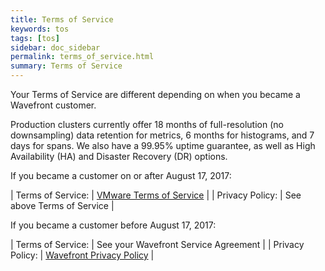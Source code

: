 ```yaml
---
title: Terms of Service
keywords: tos
tags: [tos]
sidebar: doc_sidebar
permalink: terms_of_service.html
summary: Terms of Service
---
```


Your Terms of Service are different depending on when you became a Wavefront customer.

Production clusters currently offer 18 months of full-resolution (no downsampling) data retention for metrics, 6 months for histograms, and 7 days for spans. We also have a 99.95% uptime guarantee, as well as High Availability (HA) and Disaster Recovery (DR) options.

If you became a customer on or after August 17, 2017:

| Terms of Service: | [VMware Terms of Service](http://www.vmware.com/download/eula/wavefront-terms-of-service.html) |
| Privacy Policy: | See above Terms of Service |

If you became a customer before August 17, 2017:

| Terms of Service: | See your Wavefront Service Agreement |
| Privacy Policy: | [Wavefront Privacy Policy](https://docs.wavefront.com/privacy.html) |
